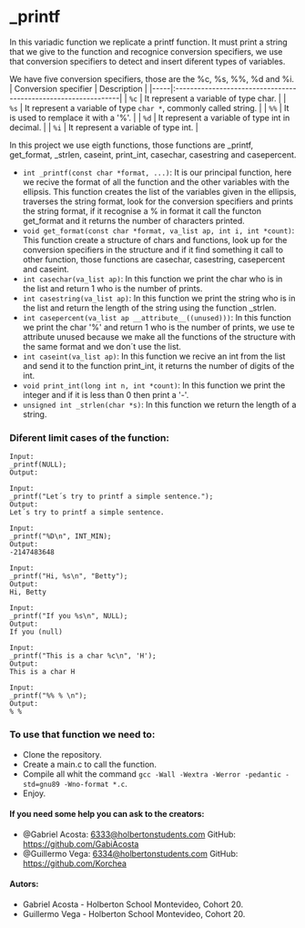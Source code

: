 # _printf

In this variadic function we replicate a printf function. It must print a string that we give to the function and recognice conversion specifiers, we use that conversion specifiers to detect and insert diferent types of variables.

We have five conversion specifiers, those are the %c, %s, %%, %d and %i.
| Conversion specifier | Description					|
|-----|:---------------------------------------------------------------|
| `%c` | It represent a variable of type char.				|
| `%s` | It represent a variable of type `char *`, commonly called string. |
| `%%` | It is used to remplace it with a '%'.				|
| `%d` | It represent a variable of type int in decimal.		|
| `%i` | It represent a variable of type int.				|

In this project we use eigth functions, those functions are _printf, get_format, _strlen, caseint, print_int, casechar, casestring and casepercent.
- `int _printf(const char *format, ...)`: It is our principal function, here we recive the format of all the function and the other variables with the ellipsis. This function creates the list of the variables given in the ellipsis, traverses the string format, look for the conversion specifiers and prints the string format, if it recognise a % in format it call the functon get_format and it returns the number of characters printed.
- `void get_format(const char *format, va_list ap, int i, int *count)`: This function create a structure of chars and functions, look up for the conversion specifiers in the structure and if it find something it call to other function, those functions are casechar, casestring, casepercent and caseint.
- `int casechar(va_list ap)`: In this function we print the char who is in the list and return 1 who is the number of prints.
- `int casestring(va_list ap)`: In this function we print the string who is in the list and return the length of the string using the function _strlen.
- `int casepercent(va_list ap __attribute__((unused)))`: In this function we print the char '%' and return 1 who is the number of prints, we use te attribute unused because we make all the functions of the structure with the same format and we don´t use the list.
- `int caseint(va_list ap)`: In this function we recive an int from the list and send it to the function print_int, it returns the number of digits of the int.
- `void print_int(long int n, int *count)`: In this function we print the integer and if it is less than 0 then print a '-'.
- `unsigned int _strlen(char *s)`: In this function we return the length of a string.

### Diferent limit cases of the function:
```
Input:
_printf(NULL);
Output:
```
```
Input:
_printf("Let´s try to printf a simple sentence.");
Output:
Let´s try to printf a simple sentence.
```
```
Input:
_printf("%D\n", INT_MIN);
Output:
-2147483648
```
```
Input:
_printf("Hi, %s\n", "Betty");
Output:
Hi, Betty
```
```
Input:
_printf("If you %s\n", NULL);
Output:
If you (null)
```
```
Input:
_printf("This is a char %c\n", 'H');
Output:
This is a char H
```
```
Input:
_printf("%% % \n");
Output:
% %
```

### To use that function we need to:
- Clone the repository.
- Create a main.c to call the function.
- Compile all whit the command `gcc -Wall -Wextra -Werror -pedantic -std=gnu89 -Wno-format *.c`.
- Enjoy.

#### If you need some help you can ask to the creators: 
- @Gabriel Acosta: 6333@holbertonstudents.com GitHub: https://github.com/GabiAcosta
- @Guillermo Vega: 6334@holbertonstudents.com GitHub: https://github.com/Korchea

#### Autors:
- Gabriel Acosta - Holberton School Montevideo, Cohort 20.
- Guillermo Vega - Holberton School Montevideo, Cohort 20.
